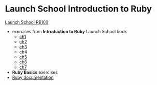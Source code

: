 # Launch School Introduction to Ruby

[Launch School RB100](https://launchschool.com/books/ruby)

- exercises from **Introduction to Ruby** Launch School book
  - [ch1](./ch1-basics)
  - [ch2](./ch2-variables)
  - [ch3](./ch3-methods)
  - [ch4](./ch4-flow_control)
  - [ch5](./ch5-loops_iterators)
  - [ch6](./ch6-arrays)
  - [ch7](./ch7-hashes)
- **Ruby Basics** exercises
- [Ruby documentation](https://ruby-doc.org)
